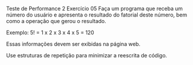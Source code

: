 Teste de Performance 2
Exercício 05
Faça um programa que receba um número do usuário e apresenta o resultado do fatorial deste número, bem como a operação que gerou o resultado.

Exemplo: 5! = 1 x 2 x 3 x 4 x 5 = 120

Essas informações devem ser exibidas na página web.

Use estruturas de repetição para minimizar a reescrita de código.